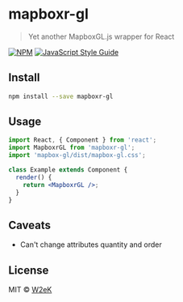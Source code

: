 # mapboxr-gl

> Yet another MapboxGL.js wrapper for React

[![NPM](https://img.shields.io/npm/v/mapboxr-gl.svg)](https://www.npmjs.com/package/mapboxr-gl) [![JavaScript Style Guide](https://img.shields.io/badge/code_style-standard-brightgreen.svg)](https://standardjs.com)

## Install

```bash
npm install --save mapboxr-gl
```

## Usage

```jsx
import React, { Component } from 'react';
import MapboxrGL from 'mapboxr-gl';
import 'mapbox-gl/dist/mapbox-gl.css';

class Example extends Component {
  render() {
    return <MapboxrGL />;
  }
}
```

## Caveats

- Can't change attributes quantity and order

## License

MIT © [W2eK](https://github.com/W2eK)
